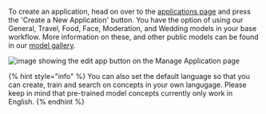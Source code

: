 To create an application, head on over to the [applications page](https://portal.clarifai.com/apps) and press the 'Create a New Application' button. You have the option of using our General, Travel, Food, Face, Moderation, and Wedding models in your base workflow. More information on these, and other public models can be found in our [model gallery](https://www.clarifai.com/models). 

![image showing the edit app button on the Manage Application page](/images/create-new-app-new.png)

{% hint style="info" %}
You can also set the default language so that you can create, train and search on concepts in your own langugage. Please keep in mind that pre-trained model concepts currently only work in English. 
{% endhint %}

